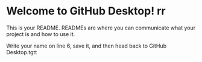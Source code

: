 # Welcome to GitHub Desktop!  rr

This is your README. READMEs are where you can communicate what your project is and how to use it.

Write your name on line 6, save it, and then head back to GitHub Desktop.tgtt
